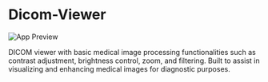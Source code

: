 # Dicom-Viewer

![App Preview](assets/Example.png)

DICOM viewer with basic medical image processing functionalities such as contrast adjustment, brightness control, zoom, and filtering. Built to assist in visualizing and enhancing medical images for diagnostic purposes.

